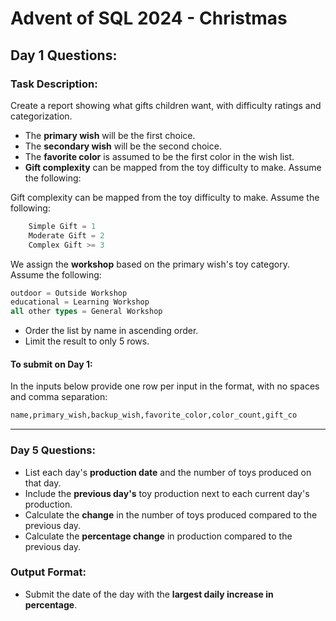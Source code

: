 # Advent of SQL 2024 - Christmas

## Day 1 Questions:

### Task Description:
Create a report showing what gifts children want, with difficulty ratings and categorization.

- The **primary wish** will be the first choice.
- The **secondary wish** will be the second choice.
- The **favorite color** is assumed to be the first color in the wish list.
- **Gift complexity** can be mapped from the toy difficulty to make. Assume the following:

Gift complexity can be mapped from the toy difficulty to make. Assume the following:
```sql
    Simple Gift = 1
    Moderate Gift = 2
    Complex Gift >= 3
```
We assign the **workshop** based on the primary wish's toy category. Assume the following:
  ```sql
  outdoor = Outside Workshop
  educational = Learning Workshop
  all other types = General Workshop
```
- Order the list by name in ascending order.
- Limit the result to only 5 rows.

#### To submit on Day 1:
In the inputs below provide one row per input in the format, with no spaces and comma separation:
```sql
name,primary_wish,backup_wish,favorite_color,color_count,gift_co
```
---

### Day 5 Questions:

- List each day's **production date** and the number of toys produced on that day.
- Include the **previous day's** toy production next to each current day's production.
- Calculate the **change** in the number of toys produced compared to the previous day.
- Calculate the **percentage change** in production compared to the previous day.

### Output Format:

- Submit the date of the day with the **largest daily increase in percentage**.


